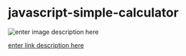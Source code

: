 #  javascript-simple-calculator


![enter image description here](https://raw.githubusercontent.com/NataManatu/calculator/master/calculator.png)

[enter link description here](https://raw.githubusercontent.com/NataManatu/calculator/master/calculator.png)



